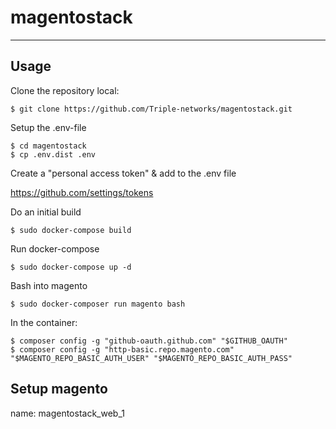 # magentostack
--------------

## Usage

Clone the repository local:

    $ git clone https://github.com/Triple-networks/magentostack.git

Setup the .env-file

    $ cd magentostack
    $ cp .env.dist .env

Create a "personal access token" & add to the .env file

https://github.com/settings/tokens


Do an initial build


    $ sudo docker-compose build


Run docker-compose

    $ sudo docker-compose up -d


Bash into magento

    $ sudo docker-composer run magento bash

In the container:

    $ composer config -g "github-oauth.github.com" "$GITHUB_OAUTH"
    $ composer config -g "http-basic.repo.magento.com" "$MAGENTO_REPO_BASIC_AUTH_USER" "$MAGENTO_REPO_BASIC_AUTH_PASS"


## Setup magento

name: magentostack_web_1



